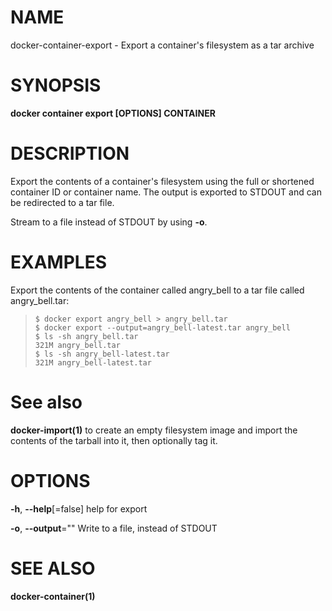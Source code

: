 # NAME

docker-container-export - Export a container's filesystem as a tar archive

# SYNOPSIS

**docker container export \[OPTIONS\] CONTAINER**

# DESCRIPTION

Export the contents of a container's filesystem using the full or shortened container ID or container name. The output is exported to STDOUT and can be redirected to a tar file.

Stream to a file instead of STDOUT by using **-o**.

# EXAMPLES

Export the contents of the container called angry\_bell to a tar file called angry\_bell.tar:

>     $ docker export angry_bell > angry_bell.tar
>     $ docker export --output=angry_bell-latest.tar angry_bell
>     $ ls -sh angry_bell.tar
>     321M angry_bell.tar
>     $ ls -sh angry_bell-latest.tar
>     321M angry_bell-latest.tar

# See also

**docker-import(1)** to create an empty filesystem image and import the contents of the tarball into it, then optionally tag it.

# OPTIONS

**-h**, **--help**\[=false\] help for export

**-o**, **--output**="" Write to a file, instead of STDOUT

# SEE ALSO

**docker-container(1)**
